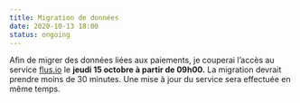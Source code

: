 ```yaml
---
title: Migration de données
date: 2020-10-13 18:00
status: ongoing
---
```


Afin de migrer des données liées aux paiements, je couperai l’accès au service
[flus.io](https://flus.io) le **jeudi 15 octobre à partir de 09h00.** La
migration devrait prendre moins de 30 minutes. Une mise à jour du service sera
effectuée en même temps.
